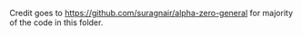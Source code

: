 Credit goes to https://github.com/suragnair/alpha-zero-general for majority of the code in this folder.